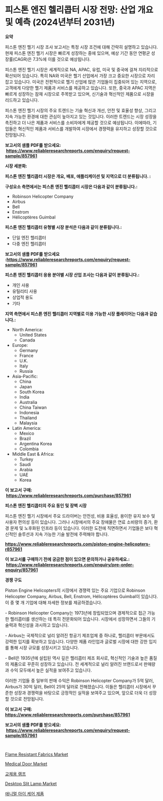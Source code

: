 <p><h1>피스톤 엔진 헬리콥터 시장 전망: 산업 개요 및 예측 (2024년부터 2031년)</h1></p><p><strong>요약</strong></p>
<p><p>피스톤 엔진 헬기 시장 조사 보고서는 특정 시장 조건에 대해 간략히 설명하고 있습니다. 현재 피스톤 엔진 헬기 시장은 빠르게 성장하는 중에 있으며, 예상 기간 동안 연평균 성장률(CAGR)은 7.3%에 이를 것으로 예상됩니다.</p><p>피스톤 엔진 헬기 시장은 세계적으로 NA, APAC, 유럽, 미국 및 중국에 걸쳐 지리적으로 확산되어 있습니다. 특히 NA와 미국은 헬기 산업에서 가장 크고 중요한 시장으로 자리 잡고 있습니다. 미국은 전편적으로 헬기 산업에 많은 기업들이 집중되어 있는 지역으로, 고객에게 다양한 헬기 제품과 서비스를 제공하고 있습니다. 또한, 중국과 APAC 지역은 빠르게 성장하는 잠재 시장으로 주목받고 있으며, 신기술과 혁신적인 제품으로 시장을 리드하고 있습니다.</p><p>피스톤 엔진 헬기 시장의 주요 트렌드는 기술 혁신과 개선, 안전 및 효율성 향상, 그리고 지속 가능한 환경에 대한 관심이 높아지고 있는 것입니다. 이러한 트렌드는 시장 성장을 촉진하고 더 나은 제품과 서비스를 소비자에게 제공할 것으로 예상됩니다. 이에따라, 기업들은 혁신적인 제품과 서비스를 개발하여 시장에서 경쟁력을 유지하고 성장할 것으로 전망됩니다.</p></p>
<p><strong>보고서의 샘플 PDF를 받으세요: &nbsp;<a href="https://www.reliableresearchreports.com/enquiry/request-sample/857961">https://www.reliableresearchreports.com/enquiry/request-sample/857961</a></strong></p>
<p><strong>시장 세분화:</strong></p>
<p><strong> 피스톤 엔진 헬리콥터 시장은 개요, 배포, 애플리케이션 및 지역으로 더 분류됩니다. :</strong></p>
<p><strong>구성요소 측면에서는 피스톤 엔진 헬리콥터 시장은 다음과 같이 분류됩니다.:</strong></p>
<p><ul><li>Robinson Helicopter Company</li><li>Airbus</li><li>Bell</li><li>Enstrom</li><li>Hélicoptères Guimbal</li></ul></p>
<p><strong> 피스톤 엔진 헬리콥터 유형별 시장 분석은 다음과 같이 분류됩니다.:</strong></p>
<p><ul><li>단일 엔진 헬리콥터</li><li>다중 엔진 헬리콥터</li></ul></p>
<p><strong>보고서의 샘플 PDF를 받으세요 :<a href="https://www.reliableresearchreports.com/enquiry/request-sample/857961">https://www.reliableresearchreports.com/enquiry/request-sample/857961</a></strong></p>
<p><strong> 피스톤 엔진 헬리콥터 응용 분야별 시장 산업 조사는 다음과 같이 분류됩니다.:</strong></p>
<p><ul><li>개인 사용</li><li>유틸리티 사용</li><li>상업적 용도</li><li>기타</li></ul></p>
<p><strong>지역 측면에서 피스톤 엔진 헬리콥터 지역별로 이용 가능한 시장 플레이어는 다음과 같습니다.:</strong></p>
<p><ul>
    <li>
        North America:
        <ul>
            <li>United States</li>
            <li>Canada</li>
        </ul>
    </li>
    <li>
        Europe:
        <ul>
            <li>Germany</li>
            <li>France</li>
            <li>U.K.</li>
            <li>Italy</li>
            <li>Russia</li>
        </ul>
    </li>
    <li>
        Asia-Pacific:
        <ul>
            <li>China</li>
            <li>Japan</li>
            <li>South Korea</li>
            <li>India</li>
            <li>Australia</li>
            <li>China Taiwan</li>
            <li>Indonesia</li>
            <li>Thailand</li>
            <li>Malaysia</li>
        </ul>
    </li>
    <li>
        Latin America:
        <ul>
            <li>Mexico</li>
            <li>Brazil</li>
            <li>Argentina Korea</li>
            <li>Colombia</li>
        </ul>
    </li>
    <li>
        Middle East & Africa:
        <ul>
            <li>Turkey</li>
            <li>Saudi</li>
            <li>Arabia</li>
            <li>UAE</li>
            <li>Korea</li>
        </ul>
    </li>
    </ul></p>
<p><strong>이 보고서 구매: &nbsp;<a href="https://www.reliableresearchreports.com/purchase/857961">https://www.reliableresearchreports.com/purchase/857961</a></strong></p>
<p><strong>피스톤 엔진 헬리콥터의 주요 동인 및 장벽 시장</strong></p>
<p><p>피스톤 엔진 헬기 시장에서 주요 드라이버는 안전성, 비용 효율성, 용이한 유지 보수 및 사용자 편의성 등이 있습니다. 그러나 시장에서의 주요 장애물은 연료 소비량의 증가, 환경 문제 및 노후화된 인프라 등이 있습니다. 이러한 도전에 직면하면서 기업들은 보다 혁신적인 솔루션과 지속 가능한 기술 발전에 주력해야 합니다.</p></p>
<p><strong><a href="https://www.reliableresearchreports.com/piston-engine-helicopters-r857961">https://www.reliableresearchreports.com/piston-engine-helicopters-r857961</a></strong></p>
<p><strong>이 보고서를 구매하기 전에 궁금한 점이 있으면 문의하거나 공유하세요.: &nbsp;<a href="https://www.reliableresearchreports.com/enquiry/pre-order-enquiry/857961">https://www.reliableresearchreports.com/enquiry/pre-order-enquiry/857961</a></strong></p>
<p><strong>경쟁 구도</strong></p>
<p><p>Piston Engine Helicopters의 시장에서 경쟁력 있는 주요 기업으로 Robinson Helicopter Company, Airbus, Bell, Enstrom, Hélicoptères Guimbal이 있습니다. 이 중 몇 개 기업에 대해 자세한 정보를 제공하겠습니다.</p><p>- Robinson Helicopter Company는 1973년에 창립되었으며 경제적으로 접근 가능한 헬리콥터를 생산하는 데 특히 전문화되어 있습니다. 시장에서 성장하면서 그들의 기술력과 혁신성을 과시하고 있습니다.</p><p>- Airbus는 국제적으로 널리 알려진 항공기 제조업체 중 하나로, 헬리콥터 부문에서도 강력한 입지를 확보하고 있습니다. 다양한 제품 라인업과 글로벌 시장에 대한 강한 입지를 통해 시장 규모를 성장시키고 있습니다.</p><p>- Bell은 1935년에 설립된 역사 깊은 헬리콥터 제조 회사로, 혁신적인 기술과 높은 품질의 제품으로 꾸준히 성장하고 있습니다. 전 세계적으로 널리 알려진 브랜드로서 판매량과 수익 모두에서 높은 실적을 보여주고 있습니다.</p><p>이러한 기업들 중 일부의 판매 수익은 Robinson Helicopter Company가 5억 달러, Airbus가 30억 달러, Bell이 25억 달러로 전해졌습니다. 이들은 헬리콥터 시장에서 꾸준한 성장과 경쟁력을 바탕으로 긍정적인 실적을 보여주고 있으며, 앞으로 더욱 더 성장할 것으로 전망됩니다.</p></p>
<p><strong>이 보고서 구매: &nbsp; <a href="https://www.reliableresearchreports.com/purchase/857961">https://www.reliableresearchreports.com/purchase/857961</a></strong></p>
<p><strong>보고서의 샘플 PDF를 받으세요: &nbsp;<a href="https://www.reliableresearchreports.com/enquiry/request-sample/857961">https://www.reliableresearchreports.com/enquiry/request-sample/857961</a></strong><strong></strong></p>
<p>&nbsp;</p>
<p><p><a href="https://issuu.com/reportprime-2/docs/flame-resistant-fabrics-market-size-2030.pptx">Flame Resistant Fabrics Market</a></p><p><a href="https://github.com/mauripalmi/Market-Research-Report-List-2/blob/main/medical-door-market.md">Medical Door Market</a></p><p><a href="https://github.com/Madalyell456456/Market-Research-Report-List-1/blob/main/952480821631.md">교체용 램프</a></p><p><a href="https://github.com/gulaimolin/Market-Research-Report-List-3/blob/main/desktop-slit-lamp-market.md">Desktop Slit Lamp Market</a></p><p><a href="https://github.com/vs019sa3m8x/Market-Research-Report-List-1/blob/main/463445121630.md">애니멀 아이 케어 제품</a></p></p>